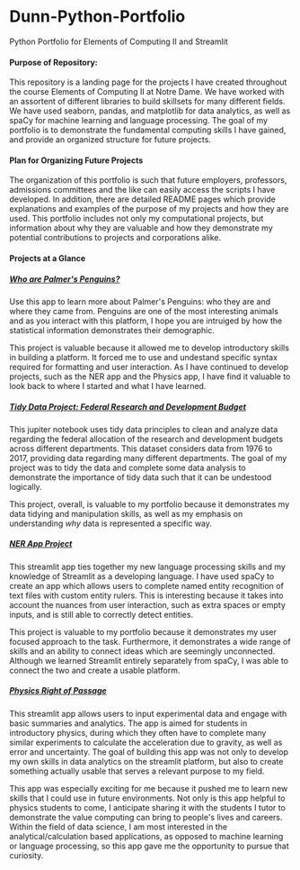 # Dunn-Python-Portfolio
 Python Portfolio for Elements of Computing II and Streamlit 

#### Purpose of Repository:

This repository is a landing page for the projects I have created throughout the course Elements of Computing II at Notre Dame. We have worked with an assortent of different libraries to build skillsets for many different fields. We have used seaborn, pandas, and matplotlib for data analytics, as well as spaCy for machine learning and language processing. The goal of my portfolio is to demonstrate the fundamental computing skills I have gained, and provide an organized structure for future projects.  

#### Plan for Organizing Future Projects

The organization of this portfolio is such that future employers, professors, admissions committees and the like can easily access the scripts I have developed. In addition, there are detailed README pages which provide explanations and examples of the purpose of my projects and how they are used. This portfolio includes not only my computational projects, but information about why they are valuable and how they demonstrate my potential contributions to projects and corporations alike. 

#### Projects at a Glance

##### [Who are Palmer's Penguins?](https://github.com/julia-dunn/DUNN-Python-Portfolio/tree/9c37309769a29f51babfd3b4cc1f2f4d21573095/basic-streamlit-app)

Use this app to learn more about Palmer's Penguins: who they are and where they came from. Penguins are one of the most interesting animals and as you interact with this platform, I hope you are intruiged by how the statistical information demonstrates their demographic.

This project is valuable because it allowed me to develop introductory skills in building a platform. It forced me to use and undestand specific syntax required for formatting and user interaction. As I have continued to develop projects, such as the NER app and the Physics app, I have find it valuable to look back to where I started and what I have learned.

##### [Tidy Data Project: Federal Research and Development Budget](https://github.com/julia-dunn/DUNN-Python-Portfolio/tree/8507fdf7ad1bff8016c044d1634e5ee81ba2470c/TidyData-Project)

This jupiter notebook uses tidy data principles to clean and analyze data regarding the federal allocation of the research and development budgets across different departments. This dataset considers data from 1976 to 2017, providing data regarding many different departments. The goal of my project was to tidy the data and complete some data analysis to demonstrate the importance of tidy data such that it can be undestood logically. 

This project, overall, is valuable to my portfolio because it demonstrates my data tidying and manipulation skills, as well as my emphasis on understanding *why* data is represented a specific way.

##### [NER App Project](https://github.com/julia-dunn/DUNN-Python-Portfolio/tree/main/NERStreamlitApp)

This streamlit app ties together my new language processing skills and my knowledge of Streamlit as a developing language. I have used spaCy to create an app which allows users to complete named entity recognition of text files with custom entity rulers. This is interesting because it takes into account the nuances from user interaction, such as extra spaces or empty inputs, and is still able to correctly detect entities. 

This project is valuable to my portfolio because it demonstrates my user focused approach to the task. Furthermore, it demonstrates a wide range of skills and an ability to connect ideas which are seemingly unconnected. Although we learned Streamlit entirely separately from spaCy, I was able to connect the two and create a usable platform. 

##### [Physics Right of Passage](https://github.com/julia-dunn/DUNN-Python-Portfolio/tree/main/StreamlitAppFinal)

This streamlit app allows users to input experimental data and engage with basic summaries and analytics. The app is aimed for students in introductory physics, during which they often have to complete many similar experiments to calculate the acceleration due to gravity, as well as error and uncertainty. The goal of building this app was not only to develop my own skills in data analytics on the streamlit platform, but also to create something actually usable that serves a relevant purpose to my field.

This app was especially exciting for me because it pushed me to learn new skills that I could use in future environments. Not only is this app helpful to physics students to come, I anticipate sharing it with the students I tutor to demonstrate the value computing can bring to people's lives and careers. Within the field of data science, I am most interested in the analytical/calculation based applications, as opposed to machine learning or language processing, so this app gave me the opportunity to pursue that curiosity. 

